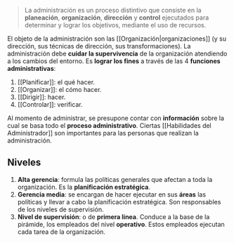 > La administración es un proceso distintivo que consiste en la **planeación**, **organización**, **dirección** y **control** ejecutados para determinar y lograr los objetivos, mediante el uso de recursos.

El objeto de la administración son las [[Organización|organizaciones]] (y su dirección, sus técnicas de dirección, sus transformaciones). La administración debe **cuidar la supervivencia** de la organización atendiendo a los cambios del entorno. Es **lograr los fines** a través de las 4 **funciones administrativas**:

1. [[Planificar]]: el qué hacer.
2. [[Organizar]]: el cómo hacer.
3. [[Dirigir]]: hacer.
4. [[Controlar]]: verificar.

Al momento de administrar, se presupone contar con **información** sobre la cual se basa todo el **proceso administrativo**. Ciertas [[Habilidades del Administrador]] son importantes para las personas que realizan la administración.

## Niveles

1. **Alta gerencia**: formula las políticas generales que afectan a toda la organización. Es la **planificación estratégica**.
2. **Gerencia media**: se encargan de hacer ejecutar en sus **áreas** las políticas y llevar a cabo la planificación estratégica. Son responsables de los niveles de supervisión.
3. **Nivel de supervisión**: o de **primera línea**. Conduce a la base de la pirámide, los empleados del nivel **operativo**. Estos empleados ejecutan cada tarea de la organización.
